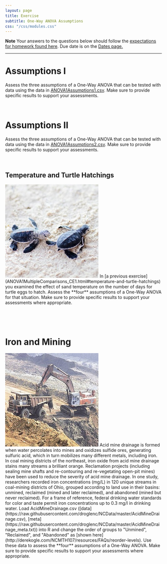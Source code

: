 ```yaml
---
layout: page
title: Exercise
subtitle: One-Way ANOVA Assumptions
css: "/css/modules.css"
---
```


<div class="alert alert-warning">
  <strong>Note</strong> Your answers to the questions below should follow the <a href="../../resources/hwformat" target="_blank">expectations for homework found here</a>. Due date is on the <a href="../../resources/Dates-Current" target="_blank">Dates page.</a>
</div>

----

# Assumptions I
Assess the three assumptions of a One-Way ANOVA that can be tested with data using the data in [ANOVA1Assumptions1.csv](http://derekogle.com/NCMTH207/modules/ce/data/ANOVA1Assumptions1.csv). Make sure to provide specific results to support your assessments.

&nbsp;

# Assumptions II
Assess the three assumptions of a One-Way ANOVA that can be tested with data using the data in [ANOVA1Assumptions2.csv](http://derekogle.com/NCMTH207/modules/ce/data/ANOVA1Assumptions2.csv). Make sure to provide specific results to support your assessments.

&nbsp;

## Temperature and Turtle Hatchings
<img src="../zimgs/sea_turtles.jpg" alt="Sea Turtles" class="img-right">
In [a previous exercise](ANOVA1MultipleComparisons_CE1.html#temperature-and-turtle-hatchings) you examined the effect of sand temperature on the number of days for turtle eggs to hatch. Assess the **four** assumptions of a One-Way ANOVA for that situation. Make sure to provide specific results to support your assessments where appropriate.

&nbsp;

&nbsp;

# Iron and Mining
<img src="../zimgs/Iron_Mining.jpg" alt="Iron Mining" class="img-right">
Acid mine drainage is formed when water percolates into mines and oxidizes sulfide ores, generating sulfuric acid, which in turn mobilizes many different metals, including iron. In coal mining districts of the northeast, iron oxide from acid mine drainage stains many streams a brilliant orange. Reclamation projects (including sealing mine shafts and re-contouring and re-vegetating open-pit mines) have been used to reduce the severity of acid mine drainage. In one study, researchers recorded iron concentrations (mg/L) in 120 unique streams in coal-mining districts of Ohio, grouped according to land use in their basins: unmined, reclaimed (mined and later reclaimed), and abandoned (mined but never reclaimed). For a frame of reference, federal drinking water standards for color and taste permit iron concentrations up to 0.3 mg/l in drinking water. Load AcidMineDrainage.csv ([data](https://raw.githubusercontent.com/droglenc/NCData/master/AcidMineDrainage.csv), [meta](https://raw.githubusercontent.com/droglenc/NCData/master/AcidMineDrainage_meta.txt)) into R and change the order of groups to "Unmined", "Reclaimed", and "Abandoned" as [shown here](http://derekogle.com/NCMTH107/resources/FAQs/reorder-levels). Use these data to assess the **four** assumptions of a One-Way ANOVA. Make sure to provide specific results to support your assessments where appropriate.
